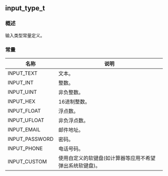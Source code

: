 ## input\_type\_t
### 概述
 输入类型常量定义。

### 常量
<p id="input_type_t_consts">

| 名称 | 说明 | 
| -------- | ------- | 
| INPUT\_TEXT | 文本。 |
| INPUT\_INT | 整数。 |
| INPUT\_UINT | 非负整数。 |
| INPUT\_HEX | 16进制整数。 |
| INPUT\_FLOAT | 浮点数。 |
| INPUT\_UFLOAT | 非负浮点数。 |
| INPUT\_EMAIL | 邮件地址。 |
| INPUT\_PASSWORD | 密码。 |
| INPUT\_PHONE | 电话号码。 |
| INPUT\_CUSTOM | 使用自定义的软键盘(如计算器等应用不希望弹出系统软键盘)。 |

